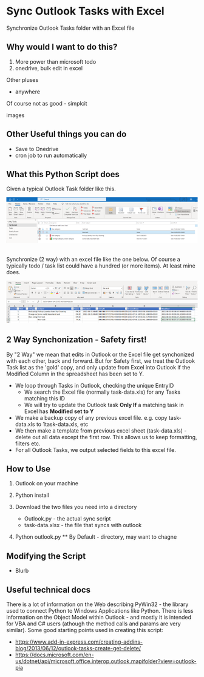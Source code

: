 # Sync Outlook Tasks with Excel

Synchronize Outlook Tasks folder with an Excel file
## Why would I want to do this?
1) More power than microsoft todo
2) onedrive, bulk edit in excel

Other pluses
* anywhere

Of course not as good - simplcit

images

## Other Useful things you can do 
* Save to Onedrive
* cron job to run automatically


## What this Python Script does

Given a typical Outlook Task folder like this.

![Outlook Tasks Screenshot](images/outlook-tasks.png)
<br/><br/>


Synchronize (2 way) with an excel file like the one below. Of course a typically todo / task list could have a hundred (or more items). At least mine does.

![Excel Tasks Screenshot](images/excel-tasks.png)

## 2 Way Synchonization - Safety first!

By "2 Way" we mean that edits in Outlook or the Excel file get synchonized with each other, back and forward. But for Safety first, we treat the Outlook Task list as the 'gold' copy, and only update from Excel into Outlook if the Modified Column in the spreadsheet has been set to Y.

* We loop through Tasks in Outlook, checking the unique EntryID
    * We search the Excel file (normally task-data.xls) for any Tasks matching this ID
    * We will try to update the Outlook task __Only If__ a matching task in Excel has __Modified set to Y__ 
* We make a backup copy of any previous excel file. e.g. copy task-data.xls to 1task-data.xls, etc
* We then make a template from previous excel sheet (task-data.xls) - delete out all data except the first row. This allows us to keep formatting, filters etc.
* For all Outlook Tasks, we output selected fields to this excel file.

## How to Use

1. Outlook on your machine
1. Python install
1. Download the two files you need into a directory
    * Outlook.py - the actual sync script
    * task-data.xlsx - the file that syncs with outlook

1. Python outlook.py
** By Default - directory, may want to chagne



## Modifying the Script

* Blurb

## Useful technical docs

There is a lot of information on the Web describing PyWin32 - the library used to connect Python to Windows Applications like Python. There is less information on the Object Model within Outlook - and mostly it is intended for VBA and C# users (athough the method calls and params are very similar). Some good starting points used in creating this script:

* https://www.add-in-express.com/creating-addins-blog/2013/06/12/outlook-tasks-create-get-delete/
* https://docs.microsoft.com/en-us/dotnet/api/microsoft.office.interop.outlook.mapifolder?view=outlook-pia
